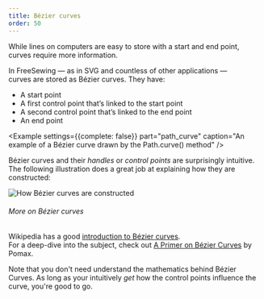 ```yaml
---
title: Bézier curves
order: 50
---
```


While lines on computers are easy to store with a start and end point, 
curves require more information.

In FreeSewing — as in SVG and countless of other applications —  
curves are stored as Bézier curves. They have:

 - A start point
 - A first control point that’s linked to the start point
 - A second control point that’s linked to the end point
 - An end point

<Example settings={{complete: false}} part="path_curve" caption="An example of a Bézier curve drawn by the Path.curve() method" />

Bézier curves and their *handles* or *control points* are surprisingly intuitive. 
The following illustration does a great job at explaining how they are constructed:

![How Bézier curves are constructed](./bezier.gif)

<Note>

###### More on Bézier curves

Wikipedia has a good [introduction to Bézier curves](https://pomax.github.io/bezierinfo/).  
For a deep-dive into the subject, check out [A Primer on Bézier Curves](https://pomax.github.io/bezierinfo/) by Pomax.

Note that you don't need understand the mathematics behind Bézier Curves. 
As long as your intuitively *get* how the control points influence the curve, you're good to go.

</Note>

